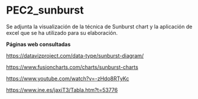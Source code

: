 # PEC2_sunburst

Se adjunta la visualización de la técnica de Sunburst chart y la aplicación de excel que se ha utilizado para su elaboración.

**Páginas web consultadas**

https://datavizproject.com/data-type/sunburst-diagram/

https://www.fusioncharts.com/charts/sunburst-charts

https://www.youtube.com/watch?v=-zHdo8RTyKc

https://www.ine.es/jaxiT3/Tabla.htm?t=53776
